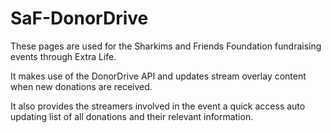 # SaF-DonorDrive
 
These pages are used for the Sharkims and Friends Foundation fundraising events through Extra Life.

It makes use of the DonorDrive API and updates stream overlay content when new donations are received.

It also provides the streamers involved in the event a quick access auto updating list of all donations and their relevant information.